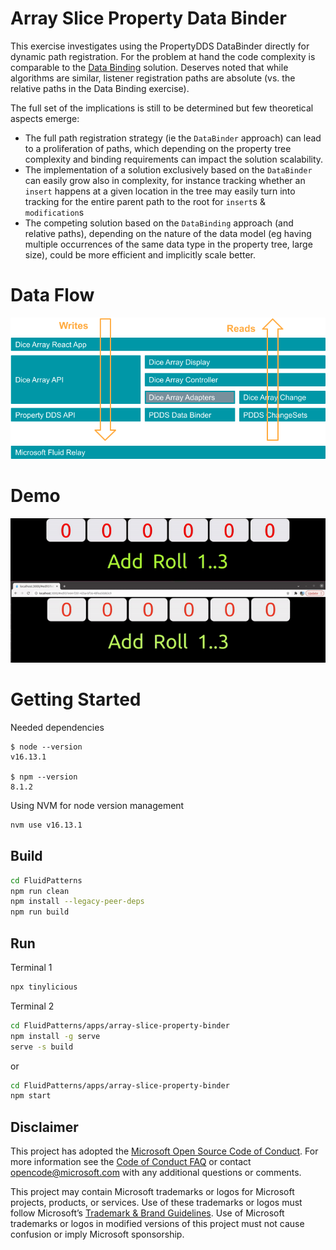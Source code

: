 # Array Slice Property Data Binder

This exercise investigates using the PropertyDDS DataBinder directly for dynamic path registration.
For the problem at hand the code complexity is comparable to the [Data Binding](../array-property-binding/) solution.
Deserves noted that while algorithms are similar, listener registration paths are absolute (vs. the relative paths in the Data Binding exercise). 

The full set of the implications is still to be determined but few theoretical aspects emerge:
- The full path registration strategy (ie the `DataBinder` approach) can lead to a proliferation of paths, which depending on the property tree complexity and binding requirements can impact the solution scalability. 
- The implementation of a solution exclusively based on the `DataBinder` can easily grow also in complexity, for instance tracking whether an `insert` happens at a given location in the tree may easily turn into tracking for the entire parent path to the root for `insert`s & `modification`s
- The competing solution based on the `DataBinding` approach (and relative paths), depending on the nature of the data model (eg having multiple occurrences of the  same data type in the property tree, large size), could be more efficient and implicitly scale better.


# Data Flow

![Data Flow](./doc/img/data-flow-er-2.png)

# Demo

![Video](./doc/img/arraySliceBinding.gif)

# Getting Started

Needed dependencies
```
$ node --version
v16.13.1

$ npm --version
8.1.2
```

Using NVM for node version management
```sh
nvm use v16.13.1
```
## Build

```sh
cd FluidPatterns
npm run clean
npm install --legacy-peer-deps
npm run build
```


## Run

Terminal 1

```sh
npx tinylicious
```

Terminal 2

```sh
cd FluidPatterns/apps/array-slice-property-binder
npm install -g serve
serve -s build
```
or

```sh
cd FluidPatterns/apps/array-slice-property-binder
npm start
```

## Disclaimer

This project has adopted the [Microsoft Open Source Code of Conduct](https://opensource.microsoft.com/codeofconduct/).
For more information see the [Code of Conduct FAQ](https://opensource.microsoft.com/codeofconduct/faq/) or contact
[opencode@microsoft.com](mailto:opencode@microsoft.com) with any additional questions or comments.

This project may contain Microsoft trademarks or logos for Microsoft projects, products, or services. Use of these
trademarks or logos must follow Microsoft’s [Trademark & Brand Guidelines](https://www.microsoft.com/trademarks). Use of
Microsoft trademarks or logos in modified versions of this project must not cause confusion or imply Microsoft
sponsorship.
